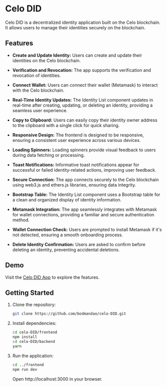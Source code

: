 # Celo DID


Celo DID is a decentralized identity application built on the Celo blockchain. It allows users to manage their identities securely on the blockchain.

## Features

- **Create and Update Identity:** Users can create and update their identities on the Celo blockchain.

- **Verification and Revocation:** The app supports the verification and revocation of identities.

- **Connect Wallet:** Users can connect their wallet (Metamask) to interact with the Celo blockchain.

- **Real-Time Identity Updates:** The Identity List component updates in real-time after creating, updating, or deleting an identity, providing a seamless user experience.

- **Copy to Clipboard:** Users can easily copy their identity owner address to the clipboard with a single click for quick sharing.

- **Responsive Design:** The frontend is designed to be responsive, ensuring a consistent user experience across various devices.

- **Loading Spinners:** Loading spinners provide visual feedback to users during data fetching or processing.

- **Toast Notifications:** Informative toast notifications appear for successful or failed identity-related actions, improving user feedback.

- **Secure Connection:** The app connects securely to the Celo blockchain using web3.js and ethers.js libraries, ensuring data integrity.

- **Bootstrap Table:** The Identity List component uses a Bootstrap table for a clean and organized display of identity information.

- **Metamask Integration:** The app seamlessly integrates with Metamask for wallet connections, providing a familiar and secure authentication method.

- **Wallet Connection Check:** Users are prompted to install Metamask if it's not detected, ensuring a smooth onboarding process.

- **Delete Identity Confirmation:** Users are asked to confirm before deleting an identity, preventing accidental deletions.


## Demo

Visit the [Celo DID App](https://celo-did.vercel.app/) to explore the features.

## Getting Started

1. Clone the repository:

   ```bash
   git clone https://github.com/bodmandao/celo-DID.git
    ```
2. Install dependencies:

   ```bash
   cd celo-DID/frontend
   npm install
   cd celo-DID/backend
   yarn
   ```
3. Run the application:

   ```bash
   cd ../frontend
   npm run dev
   ```

   Open http://localhost:3000 in your browser.
